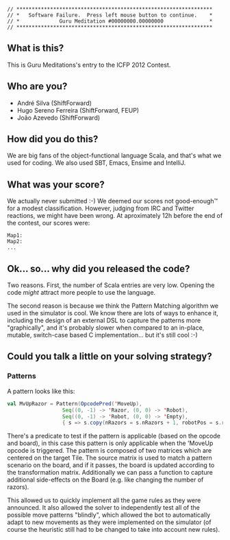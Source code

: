 ```
// ****************************************************************
// *   Software Failure.  Press left mouse button to continue.    *
// *             Guru Meditation #00000000.00000000               *
// ****************************************************************
```

## What is this?

This is Guru Meditations's entry to the ICFP 2012 Contest.

## Who are you?

* André Silva (ShiftForward)
* Hugo Sereno Ferreira (ShiftForward, FEUP)
* João Azevedo (ShiftForward)

## How did you do this?

We are big fans of the object-functional language Scala, and that's what we used for coding. We also used SBT, Emacs, Ensime and IntelliJ.

## What was your score?

We actually never submitted :-) We deemed our scores not good-enough™ for a modest classification. However, judging from IRC and Twitter reactions, we might have been wrong. At aproximately 12h before the end of the contest, our scores were:

```
Map1:
Map2:
...
```

## Ok... so... why did you released the code?

Two reasons. First, the number of Scala entries are very low. Opening the code *might* attract more people to use the language.

The second reason is because we think the Pattern Matching algorithm we used in the simulator is cool. We know there are lots of ways to enhance it, including the design of an external DSL to capture the patterns more "graphically", and it's probably slower when compared to an in-place, mutable, switch-case based C implementation... but it's still cool :-)

## Could you talk a little on your solving strategy?

### Patterns

A pattern looks like this:

```scala
val MvUpRazor = Pattern(OpcodePred('MoveUp),
                  Seq((0, -1) -> 'Razor, (0, 0) -> 'Robot),
                  Seq((0, -1) -> 'Robot, (0, 0) -> 'Empty), 
                  { s => s.copy(nRazors = s.nRazors + 1, robotPos = s.robotPos + Coordinate(0, -1)) } )
```
                  
There's a predicate to test if the pattern is applicable (based on the opcode and board), in this case this pattern is only applicable when the 'MoveUp opcode is triggered. 
The pattern is composed of two matrices which are centered on the target Tile. The source matrix is used to match a pattern scenario on the board, and if it passes, the board is updated
according to the transformation matrix. Additionally we can pass a function to capture additional side-effects on the Board (e.g. like changing the number of razors).

This allowed us to quickly implement all the game rules as they were announced. It also allowed the solver to independently test all of the possible move patterns "blindly", which allowed the bot to automatically adapt to new movements as they were implemented on the simulator (of course the heuristic still had to be changed to take into account new rules).